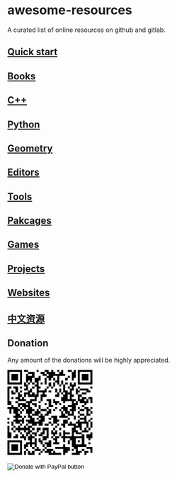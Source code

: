 # awesome-resources
A curated list of online resources on github and gitlab.

## [Quick start](quick-start.md)

## [Books](books.md)

## [C++](C++.md)

## [Python](python.md)

## [Geometry](geometry.md)

## [Editors](editors.md)

## [Tools](tools.md)

## [Pakcages](packages.md)

## [Games](games.md)

## [Projects](projects.md)

## [Websites](websites.md)

## [中文资源](chinese.md)

## Donation
Any amount of the donations will be highly appreciated.

![QRCode](QRCode.png "QRCode")

<form action="https://www.paypal.com/donate" method="post" target="_top">
<input type="hidden" name="business" value="R49DFL3HNKE5U" />
<input type="hidden" name="item_name" value="An open source developer" />
<input type="hidden" name="currency_code" value="USD" />
<input type="image" src="https://www.paypalobjects.com/en_US/i/btn/btn_donate_LG.gif" border="0" name="submit" title="PayPal - The safer, easier way to pay online!" alt="Donate with PayPal button" />
<img alt="" border="0" src="https://www.paypal.com/en_US/i/scr/pixel.gif" width="1" height="1" />
</form>
